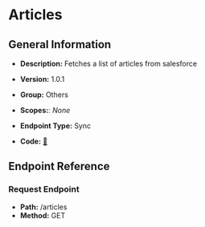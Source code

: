 # Articles

## General Information

- **Description:** Fetches a list of articles from salesforce

- **Version:** 1.0.1
- **Group:** Others
- **Scopes:**: _None_
- **Endpoint Type:** Sync
- **Code:** [🔗](https://github.com/NangoHQ/integration-templates/tree/main/integrations/salesforce-sandbox/syncs/articles.ts)

## Endpoint Reference

### Request Endpoint

- **Path:** /articles
- **Method:** GET
